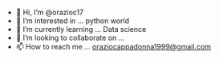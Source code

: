 - 👋 Hi, I’m @orazioc17
- 👀 I’m interested in ... python world
- 🌱 I’m currently learning ... Data science
- 💞️ I’m looking to collaborate on ... 
- 📫 How to reach me ... oraziocappadonna1999@gmail.com

<!---
orazioc17/orazioc17 is a ✨ special ✨ repository because its `README.md` (this file) appears on your GitHub profile.
You can click the Preview link to take a look at your changes.
--->

